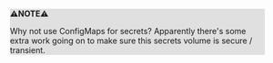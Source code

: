 <div style="margin:2em; background-color: #e0e0e0;">

<strong>⚠️NOTE️️️⚠️</strong>

Why not use ConfigMaps for secrets? Apparently there's some extra work going on to make sure this secrets volume is secure / transient.
</div>

